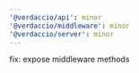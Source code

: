 ```yaml
---
'@verdaccio/api': minor
'@verdaccio/middleware': minor
'@verdaccio/server': minor
---
```


fix: expose middleware methods
